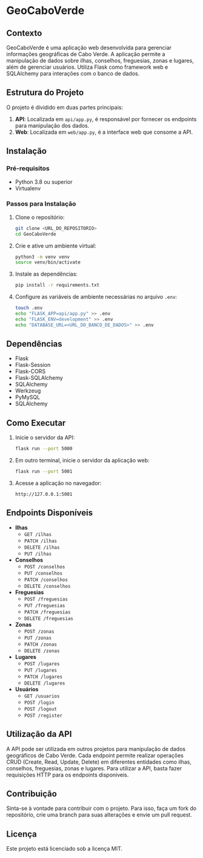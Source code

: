 # GeoCaboVerde

## Contexto
GeoCaboVerde é uma aplicação web desenvolvida para gerenciar informações geográficas de Cabo Verde. A aplicação permite a manipulação de dados sobre ilhas, conselhos, freguesias, zonas e lugares, além de gerenciar usuários. Utiliza Flask como framework web e SQLAlchemy para interações com o banco de dados.

## Estrutura do Projeto
O projeto é dividido em duas partes principais:
1. **API**: Localizada em `api/app.py`, é responsável por fornecer os endpoints para manipulação dos dados.
2. **Web**: Localizada em `web/app.py`, é a interface web que consome a API.

## Instalação

### Pré-requisitos
- Python 3.8 ou superior
- Virtualenv

### Passos para Instalação
1. Clone o repositório:
    ```bash
    git clone <URL_DO_REPOSITORIO>
    cd GeoCaboVerde
    ```

2. Crie e ative um ambiente virtual:
    ```bash
    python3 -m venv venv
    source venv/bin/activate
    ```

3. Instale as dependências:
    ```bash
    pip install -r requirements.txt
    ```

4. Configure as variáveis de ambiente necessárias no arquivo `.env`:
    ```bash
    touch .env
    echo "FLASK_APP=api/app.py" >> .env
    echo "FLASK_ENV=development" >> .env
    echo "DATABASE_URL=<URL_DO_BANCO_DE_DADOS>" >> .env
    ```

## Dependências
- Flask
- Flask-Session
- Flask-CORS
- Flask-SQLAlchemy
- SQLAlchemy
- Werkzeug
- PyMySQL
- SQLAlchemy

## Como Executar
1. Inicie o servidor da API:
    ```bash
    flask run --port 5000
    ```

2. Em outro terminal, inicie o servidor da aplicação web:
    ```bash
    flask run --port 5001
    ```

3. Acesse a aplicação no navegador:
    ```
    http://127.0.0.1:5001
    ```

## Endpoints Disponíveis
- **Ilhas**
  - `GET /ilhas`
  - `PATCH /ilhas`
  - `DELETE /ilhas`
  - `PUT /ilhas`
- **Conselhos**
  - `POST /conselhos`
  - `PUT /conselhos`
  - `PATCH /conselhos`
  - `DELETE /conselhos`
- **Freguesias**
  - `POST /freguesias`
  - `PUT /freguesias`
  - `PATCH /freguesias`
  - `DELETE /freguesias`
- **Zonas**
  - `POST /zonas`
  - `PUT /zonas`
  - `PATCH /zonas`
  - `DELETE /zonas`
- **Lugares**
  - `POST /lugares`
  - `PUT /lugares`
  - `PATCH /lugares`
  - `DELETE /lugares`
- **Usuários**
  - `GET /usuarios`
  - `POST /login`
  - `POST /logout`
  - `POST /register`

## Utilização da API
A API pode ser utilizada em outros projetos para manipulação de dados geográficos de Cabo Verde. Cada endpoint permite realizar operações CRUD (Create, Read, Update, Delete) em diferentes entidades como ilhas, conselhos, freguesias, zonas e lugares. Para utilizar a API, basta fazer requisições HTTP para os endpoints disponíveis.

## Contribuição
Sinta-se à vontade para contribuir com o projeto. Para isso, faça um fork do repositório, crie uma branch para suas alterações e envie um pull request.

## Licença
Este projeto está licenciado sob a licença MIT.
